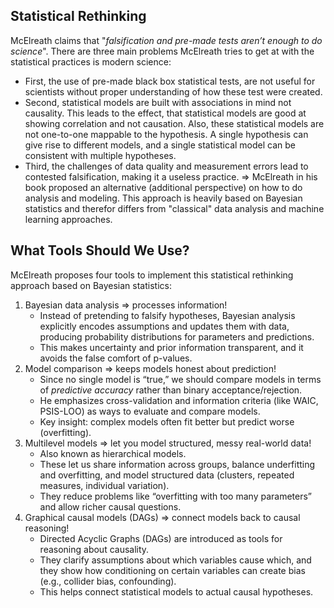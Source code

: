 ## Statistical Rethinking
McElreath claims that "_falsification and pre-made tests aren’t enough to do science_". There are three main problems McElreath tries to get at with the statistical practices is modern science:
- First, the use of pre-made black box statistical tests, are not useful for scientists without proper understanding of how these test were created. 
- Second, statistical models are built with associations in mind not causality. This leads to the effect, that statistical models are good at showing correlation and not causation. Also, these statistical models are not one-to-one mappable to the hypothesis. A single hypothesis can give rise to different models, and a single statistical model can be consistent with multiple hypotheses. 
- Third, the challenges of data quality and measurement errors lead to contested falsification, making it a useless practice.
=> McElreath in his book proposed an alternative (additional perspective) on how to do analysis and modeling. This approach is heavily based on Bayesian statistics and therefor differs from "classical" data analysis and machine learning approaches. 
## What Tools Should We Use?
McElreath proposes four tools to implement this statistical rethinking approach based on Bayesian statistics:
1. Bayesian data analysis => processes information!
	- Instead of pretending to falsify hypotheses, Bayesian analysis explicitly encodes assumptions and updates them with data, producing probability distributions for parameters and predictions.
	- This makes uncertainty and prior information transparent, and it avoids the false comfort of p-values.
2. Model comparison => keeps models honest about prediction!
	- Since no single model is “true,” we should compare models in terms of _predictive accuracy_ rather than binary acceptance/rejection.
	- He emphasizes cross-validation and information criteria (like WAIC, PSIS-LOO) as ways to evaluate and compare models.
	- Key insight: complex models often fit better but predict worse (overfitting).
3. Multilevel models => let you model structured, messy real-world data!
	- Also known as hierarchical models.
	- These let us share information across groups, balance underfitting and overfitting, and model structured data (clusters, repeated measures, individual variation).
	- They reduce problems like “overfitting with too many parameters” and allow richer causal questions.
4. Graphical causal models (DAGs) => connect models back to causal reasoning!
	- Directed Acyclic Graphs (DAGs) are introduced as tools for reasoning about causality.
	- They clarify assumptions about which variables cause which, and they show how conditioning on certain variables can create bias (e.g., collider bias, confounding).
	- This helps connect statistical models to actual causal hypotheses.

